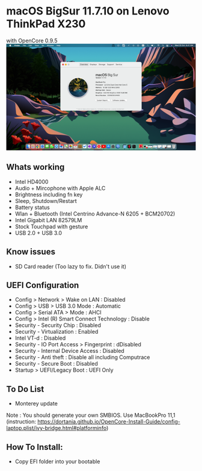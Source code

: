 # macOS BigSur 11.7.10 on Lenovo ThinkPad X230
  with OpenCore 0.9.5
  ![picture](https://github.com/agensosis/thinkpad-x230-macOS/blob/main/capture.png)
##  Whats working
 - Intel HD4000
 - Audio + Mircophone with Apple ALC
 - Brightness including fn key
 - Sleep, Shutdown/Restart
 - Battery status
 - Wlan + Bluetooth (Intel Centrino Advance-N 6205 + BCM20702)
 - Intel Gigabit LAN 82579LM
 - Stock Touchpad with gesture
 - USB 2.0 + USB 3.0
## Know issues
 - SD Card reader (Too lazy to fix. Didn't use it)

## UEFI Configuration
 - Config > Network > Wake on LAN : Disabled
 - Config > USB > USB 3.0 Mode : Automatic
 - Config > Serial ATA > Mode : AHCI
 - Config > Intel (R) Smart Connect Technology : Disable
 - Security - Security Chip : Disabled
 - Security - Virtualization : Enabled
 - Intel VT-d : Disabled
 - Security - IO Port Access > Fingerprint : dDisabled
 - Security - Internal Device Access : Disabled
 - Security - Anti theft : Disable all including Computrace
 - Security - Secure Boot : Disabled
 - Startup > UEFI/Legacy Boot : UEFI Only

## To Do List
 - Monterey update

Note : You should generate your own SMBIOS. Use MacBookPro 11,1 (instruction: https://dortania.github.io/OpenCore-Install-Guide/config-laptop.plist/ivy-bridge.html#platforminfo)

## How To Install:
 - Copy EFI folder into your bootable
